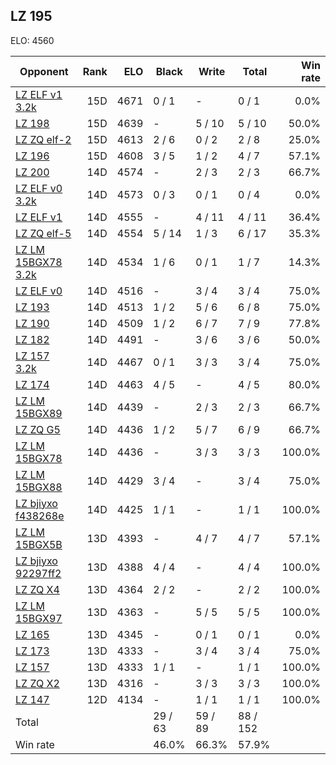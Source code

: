 ## LZ 195 ##

ELO: 4560

Opponent | Rank | ELO | Black | Write | Total | Win rate
---------|-----:|----:|-------|-------|-------|-------:
[LZ ELF v1 3.2k](LZ%20ELF%20v1%203.2k.md) | 15D | 4671 | 0 / 1 | - | 0 / 1 | 0.0%
[LZ 198](LZ%20198.md) | 15D | 4639 | - | 5 / 10 | 5 / 10 | 50.0%
[LZ ZQ elf-2](LZ%20ZQ%20elf-2.md) | 15D | 4613 | 2 / 6 | 0 / 2 | 2 / 8 | 25.0%
[LZ 196](LZ%20196.md) | 15D | 4608 | 3 / 5 | 1 / 2 | 4 / 7 | 57.1%
[LZ 200](LZ%20200.md) | 14D | 4574 | - | 2 / 3 | 2 / 3 | 66.7%
[LZ ELF v0 3.2k](LZ%20ELF%20v0%203.2k.md) | 14D | 4573 | 0 / 3 | 0 / 1 | 0 / 4 | 0.0%
[LZ ELF v1](LZ%20ELF%20v1.md) | 14D | 4555 | - | 4 / 11 | 4 / 11 | 36.4%
[LZ ZQ elf-5](LZ%20ZQ%20elf-5.md) | 14D | 4554 | 5 / 14 | 1 / 3 | 6 / 17 | 35.3%
[LZ LM 15BGX78 3.2k](LZ%20LM%2015BGX78%203.2k.md) | 14D | 4534 | 1 / 6 | 0 / 1 | 1 / 7 | 14.3%
[LZ ELF v0](LZ%20ELF%20v0.md) | 14D | 4516 | - | 3 / 4 | 3 / 4 | 75.0%
[LZ 193](LZ%20193.md) | 14D | 4513 | 1 / 2 | 5 / 6 | 6 / 8 | 75.0%
[LZ 190](LZ%20190.md) | 14D | 4509 | 1 / 2 | 6 / 7 | 7 / 9 | 77.8%
[LZ 182](LZ%20182.md) | 14D | 4491 | - | 3 / 6 | 3 / 6 | 50.0%
[LZ 157 3.2k](LZ%20157%203.2k.md) | 14D | 4467 | 0 / 1 | 3 / 3 | 3 / 4 | 75.0%
[LZ 174](LZ%20174.md) | 14D | 4463 | 4 / 5 | - | 4 / 5 | 80.0%
[LZ LM 15BGX89](LZ%20LM%2015BGX89.md) | 14D | 4439 | - | 2 / 3 | 2 / 3 | 66.7%
[LZ ZQ G5](LZ%20ZQ%20G5.md) | 14D | 4436 | 1 / 2 | 5 / 7 | 6 / 9 | 66.7%
[LZ LM 15BGX78](LZ%20LM%2015BGX78.md) | 14D | 4436 | - | 3 / 3 | 3 / 3 | 100.0%
[LZ LM 15BGX88](LZ%20LM%2015BGX88.md) | 14D | 4429 | 3 / 4 | - | 3 / 4 | 75.0%
[LZ bjiyxo f438268e](LZ%20bjiyxo%20f438268e.md) | 14D | 4425 | 1 / 1 | - | 1 / 1 | 100.0%
[LZ LM 15BGX5B](LZ%20LM%2015BGX5B.md) | 13D | 4393 | - | 4 / 7 | 4 / 7 | 57.1%
[LZ bjiyxo 92297ff2](LZ%20bjiyxo%2092297ff2.md) | 13D | 4388 | 4 / 4 | - | 4 / 4 | 100.0%
[LZ ZQ X4](LZ%20ZQ%20X4.md) | 13D | 4364 | 2 / 2 | - | 2 / 2 | 100.0%
[LZ LM 15BGX97](LZ%20LM%2015BGX97.md) | 13D | 4363 | - | 5 / 5 | 5 / 5 | 100.0%
[LZ 165](LZ%20165.md) | 13D | 4345 | - | 0 / 1 | 0 / 1 | 0.0%
[LZ 173](LZ%20173.md) | 13D | 4333 | - | 3 / 4 | 3 / 4 | 75.0%
[LZ 157](LZ%20157.md) | 13D | 4333 | 1 / 1 | - | 1 / 1 | 100.0%
[LZ ZQ X2](LZ%20ZQ%20X2.md) | 13D | 4316 | - | 3 / 3 | 3 / 3 | 100.0%
[LZ 147](LZ%20147.md) | 12D | 4134 | - | 1 / 1 | 1 / 1 | 100.0%
Total | | | 29 / 63 | 59 / 89 | 88 / 152 | 
Win rate| | | 46.0% | 66.3% | 57.9% | 
